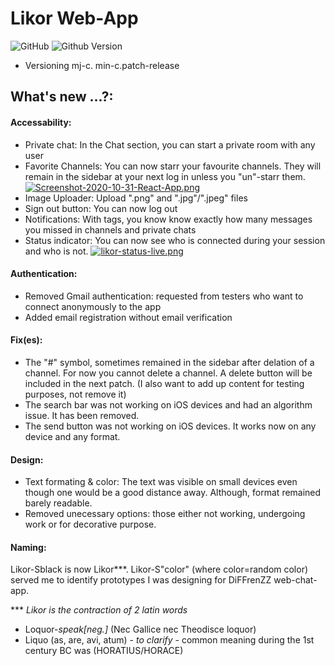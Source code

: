 # Likor Web-App

![GitHub](https://img.shields.io/github/license/Eskabore/liko-app?color=darkgreen) ![Github Version](https://img.shields.io/badge/dynamic/json?color=red&label=version&prefix=v&query=version&suffix=-alpha.1&url=https%3A%2F%2Fraw.githubusercontent.com%2FEskabore%2FLiko-app%2Fmaster%2Flikor-web-app%2Fpackage.json)



* Versioning  mj-c. min-c.patch-release

## What's new ...?:

#### Accessability:
- Private chat: In the Chat section, you can start a private room with any user
- Favorite Channels: You can now starr your favourite channels. They will remain in the sidebar at your next log in unless you "un"-starr them.
[![Screenshot-2020-10-31-React-App.png](https://i.postimg.cc/br4kNYng/Screenshot-2020-10-31-React-App.png)](https://postimg.cc/5Qq6sVnQ)
- Image Uploader: Upload ".png" and ".jpg"/".jpeg" files
- Sign out button: You can now log out 
- Notifications: With tags, you know know exactly how many messages you missed in channels and private chats
- Status indicator: You can now see who is connected during your session and who is not.
 [![likor-status-live.png](https://i.postimg.cc/26bXHyCF/likor-status-live.png)](https://postimg.cc/Hcm2npcV)
 
 
#### Authentication: 
- Removed Gmail authentication: requested from testers who want to connect anonymously to the app
- Added email registration without email verification


#### Fix(es):
- The "#" symbol, sometimes remained in the sidebar after delation of a channel. For now you cannot delete a channel. A delete button will be included in the next patch. (I also want to add up content for testing purposes, not remove it)
- The search bar was not working on iOS devices and had an algorithm issue. It has been removed.
- The send button was not working on iOS devices. It works now on any device and any format.

#### Design:
- Text formating & color: The text was visible on small devices even though one would be a good distance away. Although, format remained barely readable. 
- Removed unecessary options: those either not working, undergoing work or for decorative purpose.

#### Naming:
Likor-Sblack is now Likor***. 
Likor-S"color" (where color=random color) served me to identify prototypes I was designing for DiFFrenZZ web-chat-app. 

*** *Likor is the contraction of 2 latin words*
- Loquor-*speak[neg.]* (Nec Gallice nec Theodisce loquor) 
- Liquo (as, are, avi, atum) - *to clarify* - common meaning during the 1st century BC was (HORATIUS/HORACE)

